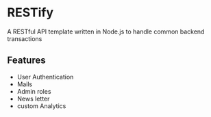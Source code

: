 # RESTify

A RESTful API template written in Node.js to handle common backend transactions

## Features

- User Authentication
- Mails
- Admin roles
- News letter
- custom Analytics


